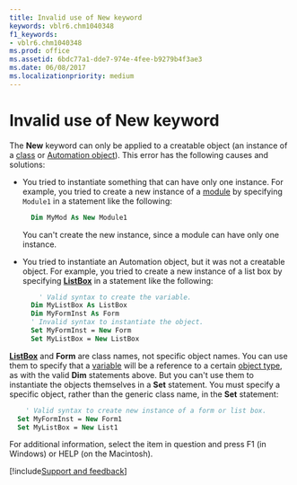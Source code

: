 ```yaml
---
title: Invalid use of New keyword
keywords: vblr6.chm1040348
f1_keywords:
- vblr6.chm1040348
ms.prod: office
ms.assetid: 6bdc77a1-dde7-974e-4fee-b9279b4f3ae3
ms.date: 06/08/2017
ms.localizationpriority: medium
---
```



# Invalid use of New keyword

The **New** keyword can only be applied to a creatable object (an instance of a [class](../../Glossary/vbe-glossary.md#class) or [Automation object](../../Glossary/vbe-glossary.md#automation-object)). This error has the following causes and solutions:

- You tried to instantiate something that can have only one instance. For example, you tried to create a new instance of a [module](../../Glossary/vbe-glossary.md#module) by specifying `Module1` in a statement like the following:
    
  ```vb
    Dim MyMod As New Module1 
  ```

  You can't create the new instance, since a module can have only one instance.
    
- You tried to instantiate an Automation object, but it was not a creatable object. For example, you tried to create a new instance of a list box by specifying **[ListBox](listbox-control.md)** in a statement like the following:
    
  ```vb
      ' Valid syntax to create the variable. 
    Dim MyListBox As ListBox     
    Dim MyFormInst As Form 
    ' Invalid syntax to instantiate the object. 
    Set MyFormInst = New Form 
    Set MyListBox = New ListBox 
  ```

 **[ListBox](listbox-control.md)** and **Form** are class names, not specific object names. You can use them to specify that a [variable](../../Glossary/vbe-glossary.md#variable) will be a reference to a certain [object type](../../Glossary/vbe-glossary.md#object-type), as with the valid **Dim** statements above. But you can't use them to instantiate the objects themselves in a **Set** statement. You must specify a specific object, rather than the generic class name, in the **Set** statement:
    
  ```vb
      ' Valid syntax to create new instance of a form or list box. 
    Set MyFormInst = New Form1 
    Set MyListBox = New List1 
  ```


For additional information, select the item in question and press F1 (in Windows) or HELP (on the Macintosh).

[!include[Support and feedback](~/includes/feedback-boilerplate.md)]